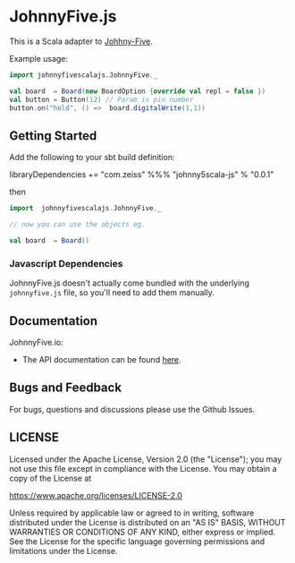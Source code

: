 # JohnnyFive.js  

This is a Scala adapter to [Johhny-Five](http://johnny-five.io).

Example usage:

```scala
import johnnyfivescalajs.JohnnyFive._

val board  = Board(new BoardOption {override val repl = false })
val button = Button(12) // Param is pin number
button.on("hold", () =>  board.digitalWrite(1,1))
```

Getting Started
-----

Add the following to your sbt build definition:


libraryDependencies += "com.zeiss" %%% "johnny5scala-js" % "0.0.1"


then 

```scala
import  johnnyfivescalajs.JohnnyFive._

// now you can use the objects eg.

val board  = Board()

```



### Javascript Dependencies

JohnnyFive.js doesn't actually come bundled with the underlying `johnnyfive.js` file, so you'll need to add them manually.


## Documentation

JohnnyFive.io: 

- The API documentation can be found [here](http://johnny-five.io/api/).


## Bugs and Feedback

For bugs, questions and discussions please use the Github Issues.

## LICENSE

Licensed under the Apache License, Version 2.0 (the "License");
you may not use this file except in compliance with the License.
You may obtain a copy of the License at

<https://www.apache.org/licenses/LICENSE-2.0>

Unless required by applicable law or agreed to in writing, software
distributed under the License is distributed on an "AS IS" BASIS,
WITHOUT WARRANTIES OR CONDITIONS OF ANY KIND, either express or implied.
See the License for the specific language governing permissions and
limitations under the License.

